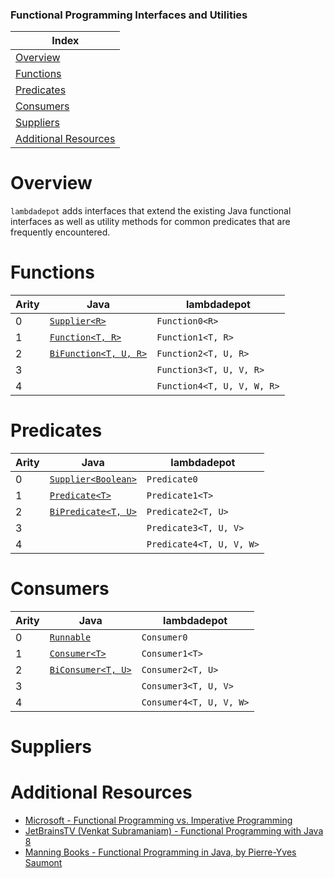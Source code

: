 ### Functional Programming Interfaces and Utilities

Index                                         |
----------------------------------------------|
[Overview](#overview)                         |
[Functions](#functions)                       |
[Predicates](#predicates)                     |
[Consumers](#consumers)                       |
[Suppliers](#suppliers)                       |
[Additional Resources](#additional-resources) |

# Overview
`lambdadepot` adds interfaces that extend the existing Java functional interfaces as well as utility methods for common predicates that are frequently encountered.


# Functions

Arity | Java                                                                                                  | lambdadepot                |
------|-------------------------------------------------------------------------------------------------------|----------------------------|
0     | [`Supplier<R>`](https://docs.oracle.com/javase/8/docs/api/java/util/function/Supplier.html)           | `Function0<R>`             |
1     | [`Function<T, R>`](https://docs.oracle.com/javase/8/docs/api/java/util/function/Function.html)        | `Function1<T, R>`          |
2     | [`BiFunction<T, U, R>`](https://docs.oracle.com/javase/8/docs/api/java/util/function/BiFunction.html) | `Function2<T, U, R>`       |
3     |                                                                                                       | `Function3<T, U, V, R>`    |
4     |                                                                                                       | `Function4<T, U, V, W, R>` |

# Predicates

Arity | Java                                                                                                 | lambdadepot              |
------|------------------------------------------------------------------------------------------------------|--------------------------|
0     | [`Supplier<Boolean>`](https://docs.oracle.com/javase/8/docs/api/java/util/function/Supplier.html)    | `Predicate0`             |
1     | [`Predicate<T>`](https://docs.oracle.com/javase/8/docs/api/java/util/function/Predicate.html)        | `Predicate1<T>`          |
2     | [`BiPredicate<T, U>`](https://docs.oracle.com/javase/8/docs/api/java/util/function/BiPredicate.html) | `Predicate2<T, U>`       |
3     |                                                                                                      | `Predicate3<T, U, V>`    |
4     |                                                                                                      | `Predicate4<T, U, V, W>` |

# Consumers
Arity | Java                                                                                               | lambdadepot             |
------|----------------------------------------------------------------------------------------------------|-------------------------|
0     | [`Runnable`](https://docs.oracle.com/javase/8/docs/api/java/lang/Runnable.html)                    | `Consumer0`             |
1     | [`Consumer<T>`](https://docs.oracle.com/javase/8/docs/api/java/util/function/Consumer.html)        | `Consumer1<T>`          |
2     | [`BiConsumer<T, U>`](https://docs.oracle.com/javase/8/docs/api/java/util/function/BiConsumer.html) | `Consumer2<T, U>`       |
3     |                                                                                                    | `Consumer3<T, U, V>`    |
4     |                                                                                                    | `Consumer4<T, U, V, W>` |

# Suppliers

# Additional Resources
* [Microsoft - Functional Programming vs. Imperative Programming](https://docs.microsoft.com/en-us/dotnet/csharp/programming-guide/concepts/linq/functional-programming-vs-imperative-programming)
* [JetBrainsTV (Venkat Subramaniam) - Functional Programming with Java 8](https://www.youtube.com/watch?v=Ee5t_EGjv0A)
* [Manning Books - Functional Programming in Java, by Pierre-Yves Saumont](https://www.manning.com/books/functional-programming-in-java)
